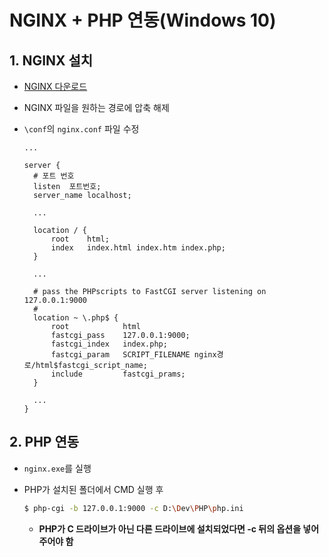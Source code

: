 # NGINX + PHP 연동(Windows 10)

## 1. NGINX 설치

- [NGINX 다운로드](http://nginx.org/en/download.html)

- NGINX 파일을 원하는 경로에 압축 해제

- `\conf`의 `nginx.conf` 파일 수정

  ```
  ...
  
  server {
  	# 포트 번호
  	listen	포트번호;
  	server_name localhost;
  	
  	...
  	
  	location / {
  		root	html;
  		index	index.html index.htm index.php;
  	}
  	
  	...
  	
  	# pass the PHPscripts to FastCGI server listening on 127.0.0.1:9000
  	#
  	location ~ \.php$ {
  		root			html
  		fastcgi_pass	127.0.0.1:9000;
  		fastcgi_index	index.php;
  		fastcgi_param	SCRIPT_FILENAME nginx경로/html$fastcgi_script_name;
  		include			fastcgi_prams;
  	}
  	
  	...
  }
  ```

## 2. PHP 연동

- `nginx.exe`를 실행

- PHP가 설치된 폴더에서 CMD 실행 후

  ```bash
  $ php-cgi -b 127.0.0.1:9000 -c D:\Dev\PHP\php.ini
  ```

  - **PHP가 C 드라이브가 아닌 다른 드라이브에 설치되었다면 -c 뒤의 옵션을 넣어주어야 함**
